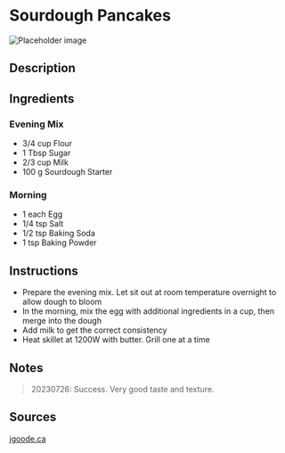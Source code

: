 # Sourdough Pancakes

![Placeholder image](https://via.placeholder.com/150)

## Description



## Ingredients

### Evening Mix

- 3/4 cup Flour
- 1 Tbsp Sugar
- 2/3 cup Milk
- 100 g Sourdough Starter

### Morning

- 1 each Egg
- 1/4 tsp Salt
- 1/2 tsp Baking Soda
- 1 tsp Baking Powder

## Instructions

- Prepare the evening mix. Let sit out at room temperature overnight to allow dough to bloom
- In the morning, mix the egg with additional ingredients in a cup, then merge into the dough
- Add milk to get the correct consistency 
- Heat skillet at 1200W with butter. Grill one at a time

## Notes

> 20230726: Success. Very good taste and texture.

## Sources

[jgoode.ca](https://jgoode.ca)

